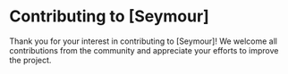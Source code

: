 # Contributing to [Seymour]

Thank you for your interest in contributing to [Seymour]!
We welcome all contributions from the community and appreciate your efforts to improve the project.

